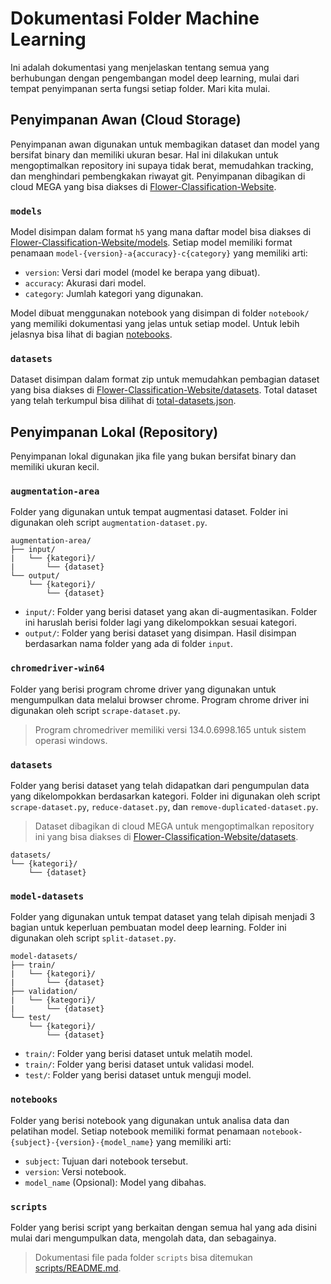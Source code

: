 # Dokumentasi Folder Machine Learning

Ini adalah dokumentasi yang menjelaskan tentang semua yang berhubungan dengan pengembangan model deep learning, mulai dari tempat penyimpanan serta fungsi setiap folder. Mari kita mulai.

## Penyimpanan Awan (Cloud Storage)

Penyimpanan awan digunakan untuk membagikan dataset dan model yang bersifat binary dan memiliki ukuran besar. Hal ini dilakukan untuk mengoptimalkan repository ini supaya tidak berat, memudahkan tracking, dan menghindari pembengkakan riwayat git. Penyimpanan dibagikan di cloud MEGA yang bisa diakses di [Flower-Classification-Website](https://mega.nz/folder/MlgGRL4K#hikilKZ0F1gXoWCzvKkxcA).

### `models`

Model disimpan dalam format `h5` yang mana daftar model bisa diakses di [Flower-Classification-Website/models](https://mega.nz/folder/MlgGRL4K#hikilKZ0F1gXoWCzvKkxcA/folder/MsYCAZjI). Setiap model memiliki format penamaan `model-{version}-a{accuracy}-c{category}` yang memiliki arti:

- `version`: Versi dari model (model ke berapa yang dibuat).
- `accuracy`: Akurasi dari model.
- `category`: Jumlah kategori yang digunakan.

Model dibuat menggunakan notebook yang disimpan di folder `notebook/` yang memiliki dokumentasi yang jelas untuk setiap model. Untuk lebih jelasnya bisa lihat di bagian [notebooks](#notebooks).

### `datasets`

Dataset disimpan dalam format zip untuk memudahkan pembagian dataset yang bisa diakses di [Flower-Classification-Website/datasets](https://mega.nz/folder/MlgGRL4K#hikilKZ0F1gXoWCzvKkxcA/folder/plAz2ZjR). Total dataset yang telah terkumpul bisa dilihat di [total-datasets.json](total-datasets.json).

## Penyimpanan Lokal (Repository)

Penyimpanan lokal digunakan jika file yang bukan bersifat binary dan memiliki ukuran kecil.

### `augmentation-area`

Folder yang digunakan untuk tempat augmentasi dataset. Folder ini digunakan oleh script `augmentation-dataset.py`.

```
augmentation-area/
├── input/
|   └── {kategori}/
|       └── {dataset}
└── output/
    └── {kategori}/
        └── {dataset}
```

- `input/`: Folder yang berisi dataset yang akan di-augmentasikan. Folder ini haruslah berisi folder lagi yang dikelompokkan sesuai kategori.
- `output/`: Folder yang berisi dataset yang disimpan. Hasil disimpan berdasarkan nama folder yang ada di folder `input`.

### `chromedriver-win64`

Folder yang berisi program chrome driver yang digunakan untuk mengumpulkan data melalui browser chrome. Program chrome driver ini digunakan oleh script `scrape-dataset.py`.

> Program chromedriver memiliki versi 134.0.6998.165 untuk sistem operasi windows.

### `datasets`

Folder yang berisi dataset yang telah didapatkan dari pengumpulan data yang dikelompokkan berdasarkan kategori. Folder ini digunakan oleh script `scrape-dataset.py`, `reduce-dataset.py`, dan `remove-duplicated-dataset.py`.

> Dataset dibagikan di cloud MEGA untuk mengoptimalkan repository ini yang bisa diakses di [Flower-Classification-Website/datasets](https://mega.nz/folder/MlgGRL4K#hikilKZ0F1gXoWCzvKkxcA/folder/plAz2ZjR).

```
datasets/
└── {kategori}/
    └── {dataset}
```

### `model-datasets`

Folder yang digunakan untuk tempat dataset yang telah dipisah menjadi 3 bagian untuk keperluan pembuatan model deep learning. Folder ini digunakan oleh script `split-dataset.py`.

```
model-datasets/
├── train/
|   └── {kategori}/
|       └── {dataset}
├── validation/
|   └── {kategori}/
|       └── {dataset}
└── test/
    └── {kategori}/
        └── {dataset}
```

- `train/`: Folder yang berisi dataset untuk melatih model.
- `train/`: Folder yang berisi dataset untuk validasi model.
- `test/`: Folder yang berisi dataset untuk menguji model.

### `notebooks`

Folder yang berisi notebook yang digunakan untuk analisa data dan pelatihan model. Setiap notebook memiliki format penamaan `notebook-{subject}-{version}-{model_name}` yang memiliki arti:

- `subject`: Tujuan dari notebook tersebut.
- `version`: Versi notebook.
- `model_name` (Opsional): Model yang dibahas.

### `scripts`

Folder yang berisi script yang berkaitan dengan semua hal yang ada disini mulai dari mengumpulkan data, mengolah data, dan sebagainya.

> Dokumentasi file pada folder `scripts` bisa ditemukan [scripts/README.md](scripts/README.md).